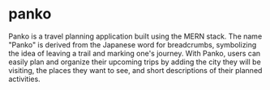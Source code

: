 # panko

Panko is a travel planning application built using the MERN stack. The name "Panko" is derived from the Japanese word for breadcrumbs, symbolizing the idea of leaving a trail and marking one's journey. With Panko, users can easily plan and organize their upcoming trips by adding the city they will be visiting, the places they want to see, and short descriptions of their planned activities.
